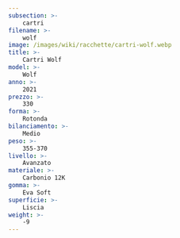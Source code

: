 ```yaml
---
subsection: >-
    cartri
filename: >-
    wolf
image: /images/wiki/racchette/cartri-wolf.webp
title: >-
    Cartri Wolf
model: >-
    Wolf
anno: >-
    2021
prezzo: >-
    330
forma: >-
    Rotonda
bilanciamento: >-
    Medio
peso: >-
    355-370
livello: >-
    Avanzato
materiale: >-
    Carbonio 12K
gomma: >-
    Eva Soft
superficie: >-
    Liscia
weight: >-
    -9
---
```

